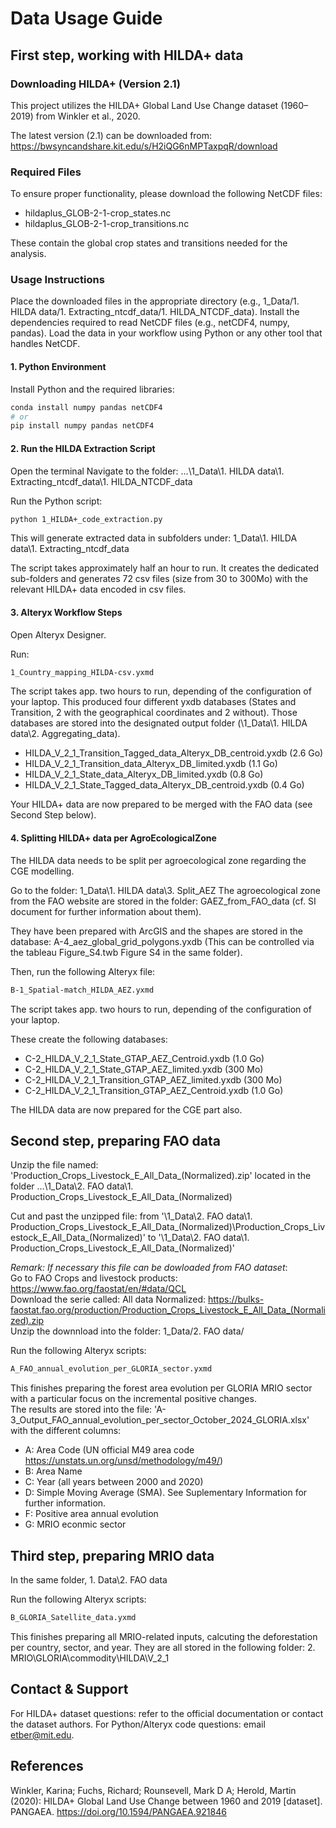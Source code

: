 # Data Usage Guide

## First step, working with HILDA+ data

### Downloading HILDA+ (Version 2.1)
This project utilizes the HILDA+ Global Land Use Change dataset (1960–2019) from Winkler et al., 2020.

The latest version (2.1) can be downloaded from:
https://bwsyncandshare.kit.edu/s/H2iQG6nMPTaxpqR/download

### Required Files
To ensure proper functionality, please download the following NetCDF files:

- hildaplus_GLOB-2-1-crop_states.nc
- hildaplus_GLOB-2-1-crop_transitions.nc

These contain the global crop states and transitions needed for the analysis.

### Usage Instructions
Place the downloaded files in the appropriate directory (e.g., 1_Data/1. HILDA data/1. Extracting_ntcdf_data/1. HILDA_NTCDF_data).
Install the dependencies required to read NetCDF files (e.g., netCDF4, numpy, pandas).
Load the data in your workflow using Python or any other tool that handles NetCDF.

#### 1. Python Environment
Install Python and the required libraries:
```bash
conda install numpy pandas netCDF4
# or
pip install numpy pandas netCDF4
```

#### 2. Run the HILDA Extraction Script
Open the terminal
Navigate to the folder:
...\1_Data\1. HILDA data\1. Extracting_ntcdf_data\1. HILDA_NTCDF_data

Run the Python script:
```bash
python 1_HILDA+_code_extraction.py
```
This will generate extracted data in subfolders under:
1_Data\1. HILDA data\1. Extracting_ntcdf_data

The script takes approximately half an hour to run.
It creates the dedicated sub-folders and generates 72 csv files (size from 30 to 300Mo) with the relevant HILDA+ data encoded in csv files.

#### 3. Alteryx Workflow Steps
Open Alteryx Designer.

Run:
```bash
1_Country_mapping_HILDA-csv.yxmd
```
The script takes app. two hours to run, depending of the configuration of your laptop.
This produced four different yxdb databases (States and Transition, 2 with the geographical coordinates and 2 without). 
Those databases are stored into the designated output folder (\1_Data\1. HILDA data\2. Aggregating_data).
- HILDA_V_2_1_Transition_Tagged_data_Alteryx_DB_centroid.yxdb (2.6 Go)
- HILDA_V_2_1_Transition_data_Alteryx_DB_limited.yxdb  (1.1 Go)
- HILDA_V_2_1_State_data_Alteryx_DB_limited.yxdb (0.8 Go)
- HILDA_V_2_1_State_Tagged_data_Alteryx_DB_centroid.yxdb (0.4 Go)

Your HILDA+ data are now prepared to be merged with the FAO data (see Second Step below). 

#### 4. Splitting HILDA+ data per AgroEcologicalZone

The HILDA data needs to be split per agroecological zone regarding the CGE modelling. 

Go to the folder: 
1_Data\1. HILDA data\3. Split_AEZ
The agroecological zone from the FAO website are stored in the folder: GAEZ_from_FAO_data  (cf. SI document for further information about them). 

They have been prepared with ArcGIS and the shapes are stored in the database: A-4_aez_global_grid_polygons.yxdb
(This can be controlled via the tableau Figure_S4.twb Figure S4 in the same folder).

Then, run the following Alteryx file:
```bash
B-1_Spatial-match_HILDA_AEZ.yxmd
```
The script takes app. two hours to run, depending of the configuration of your laptop.

These create the following databases:
- C-2_HILDA_V_2_1_State_GTAP_AEZ_Centroid.yxdb (1.0 Go)
- C-2_HILDA_V_2_1_State_GTAP_AEZ_limited.yxdb (300 Mo)
- C-2_HILDA_V_2_1_Transition_GTAP_AEZ_limited.yxdb (300 Mo)
- C-2_HILDA_V_2_1_Transition_GTAP_AEZ_Centroid.yxdb (1.0 Go)

The HILDA data are now prepared for the CGE part also.

## Second step, preparing FAO data

Unzip the file named: 'Production_Crops_Livestock_E_All_Data_(Normalized).zip' located in the folder ...\1_Data\2. FAO data\1. Production_Crops_Livestock_E_All_Data_(Normalized)  

Cut and past the unzipped file: from '\1_Data\2. FAO data\1. Production_Crops_Livestock_E_All_Data_(Normalized)\Production_Crops_Livestock_E_All_Data_(Normalized)' to '\1_Data\2. FAO data\1. Production_Crops_Livestock_E_All_Data_(Normalized)'

*Remark: If necessary this file can be dowloaded from FAO dataset*:  
Go to FAO Crops and livestock products: https://www.fao.org/faostat/en/#data/QCL  
Download the serie called: All data Normalized: https://bulks-faostat.fao.org/production/Production_Crops_Livestock_E_All_Data_(Normalized).zip  
Unzip the downnload into the folder: 1_Data/2. FAO data/

Run the following Alteryx scripts:
```bash
A_FAO_annual_evolution_per_GLORIA_sector.yxmd
```
This finishes preparing the forest area evolution per GLORIA MRIO sector with a particular focus on the incremental positive changes.  
The results are stored into the file: 'A-3_Output_FAO_annual_evolution_per_sector_October_2024_GLORIA.xlsx' with the different columns: 
- A: Area Code (UN official M49 area code https://unstats.un.org/unsd/methodology/m49/)
- B: Area Name
- C: Year (all years between 2000 and 2020)
- D: Simple Moving Average (SMA). See Suplementary Information for further information.
- F: Positive area annual evolution
- G: MRIO econmic sector


## Third step, preparing MRIO data
In the same folder, 1. Data\2. FAO data

Run the following Alteryx scripts:
```bash
B_GLORIA_Satellite_data.yxmd

```
This finishes preparing all MRIO-related inputs, calcuting the deforestation per country, sector, and year.
They are all stored in the following folder: 
2. MRIO\GLORIA\commodity\HILDA\V_2_1

## Contact & Support
For HILDA+ dataset questions: refer to the official documentation or contact the dataset authors.
For Python/Alteryx code questions: email etber@mit.edu.

## References
Winkler, Karina; Fuchs, Richard; Rounsevell, Mark D A; Herold, Martin (2020): HILDA+ Global Land Use Change between 1960 and 2019 [dataset].
PANGAEA. https://doi.org/10.1594/PANGAEA.921846
